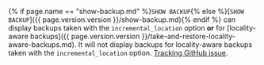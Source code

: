 {% if page.name == "show-backup.md" %}`SHOW BACKUP`{% else %}[`SHOW BACKUP`]({{ page.version.version }}/show-backup.md){% endif %} can display backups taken with the `incremental_location` option **or** for [locality-aware backups]({{ page.version.version }}/take-and-restore-locality-aware-backups.md). It will not display backups for locality-aware backups taken with the `incremental_location` option. [Tracking GitHub issue](https://github.com/cockroachdb/cockroach/issues/82912).